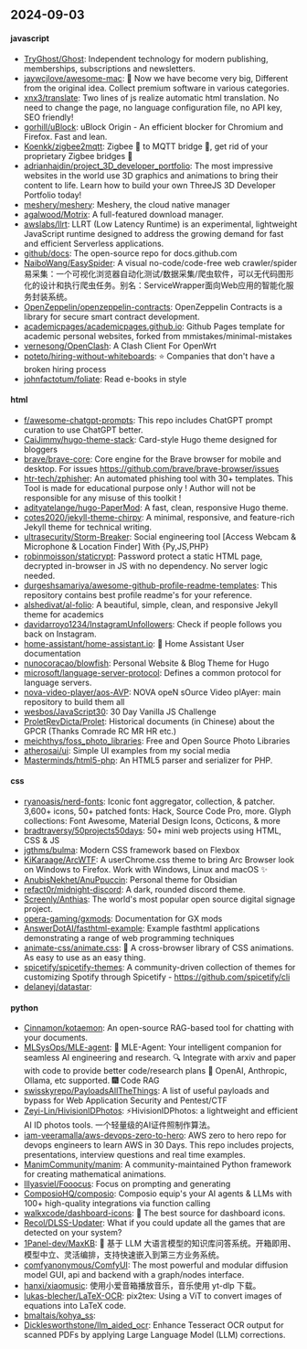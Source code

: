 ## 2024-09-03

#### javascript
* [TryGhost/Ghost](https://github.com/TryGhost/Ghost): Independent technology for modern publishing, memberships, subscriptions and newsletters.
* [jaywcjlove/awesome-mac](https://github.com/jaywcjlove/awesome-mac):  Now we have become very big, Different from the original idea. Collect premium software in various categories.
* [xnx3/translate](https://github.com/xnx3/translate): Two lines of js realize automatic html translation. No need to change the page, no language configuration file, no API key, SEO friendly!
* [gorhill/uBlock](https://github.com/gorhill/uBlock): uBlock Origin - An efficient blocker for Chromium and Firefox. Fast and lean.
* [Koenkk/zigbee2mqtt](https://github.com/Koenkk/zigbee2mqtt): Zigbee 🐝 to MQTT bridge 🌉, get rid of your proprietary Zigbee bridges 🔨
* [adrianhajdin/project_3D_developer_portfolio](https://github.com/adrianhajdin/project_3D_developer_portfolio): The most impressive websites in the world use 3D graphics and animations to bring their content to life. Learn how to build your own ThreeJS 3D Developer Portfolio today!
* [meshery/meshery](https://github.com/meshery/meshery): Meshery, the cloud native manager
* [agalwood/Motrix](https://github.com/agalwood/Motrix): A full-featured download manager.
* [awslabs/llrt](https://github.com/awslabs/llrt): LLRT (Low Latency Runtime) is an experimental, lightweight JavaScript runtime designed to address the growing demand for fast and efficient Serverless applications.
* [github/docs](https://github.com/github/docs): The open-source repo for docs.github.com
* [NaiboWang/EasySpider](https://github.com/NaiboWang/EasySpider): A visual no-code/code-free web crawler/spider易采集：一个可视化浏览器自动化测试/数据采集/爬虫软件，可以无代码图形化的设计和执行爬虫任务。别名：ServiceWrapper面向Web应用的智能化服务封装系统。
* [OpenZeppelin/openzeppelin-contracts](https://github.com/OpenZeppelin/openzeppelin-contracts): OpenZeppelin Contracts is a library for secure smart contract development.
* [academicpages/academicpages.github.io](https://github.com/academicpages/academicpages.github.io): Github Pages template for academic personal websites, forked from mmistakes/minimal-mistakes
* [vernesong/OpenClash](https://github.com/vernesong/OpenClash): A Clash Client For OpenWrt
* [poteto/hiring-without-whiteboards](https://github.com/poteto/hiring-without-whiteboards): ⭐️ Companies that don't have a broken hiring process
* [johnfactotum/foliate](https://github.com/johnfactotum/foliate): Read e-books in style

#### html
* [f/awesome-chatgpt-prompts](https://github.com/f/awesome-chatgpt-prompts): This repo includes ChatGPT prompt curation to use ChatGPT better.
* [CaiJimmy/hugo-theme-stack](https://github.com/CaiJimmy/hugo-theme-stack): Card-style Hugo theme designed for bloggers
* [brave/brave-core](https://github.com/brave/brave-core): Core engine for the Brave browser for mobile and desktop. For issues https://github.com/brave/brave-browser/issues
* [htr-tech/zphisher](https://github.com/htr-tech/zphisher): An automated phishing tool with 30+ templates. This Tool is made for educational purpose only ! Author will not be responsible for any misuse of this toolkit !
* [adityatelange/hugo-PaperMod](https://github.com/adityatelange/hugo-PaperMod): A fast, clean, responsive Hugo theme.
* [cotes2020/jekyll-theme-chirpy](https://github.com/cotes2020/jekyll-theme-chirpy): A minimal, responsive, and feature-rich Jekyll theme for technical writing.
* [ultrasecurity/Storm-Breaker](https://github.com/ultrasecurity/Storm-Breaker): Social engineering tool [Access Webcam & Microphone & Location Finder] With {Py,JS,PHP}
* [robinmoisson/staticrypt](https://github.com/robinmoisson/staticrypt): Password protect a static HTML page, decrypted in-browser in JS with no dependency. No server logic needed.
* [durgeshsamariya/awesome-github-profile-readme-templates](https://github.com/durgeshsamariya/awesome-github-profile-readme-templates): This repository contains best profile readme's for your reference.
* [alshedivat/al-folio](https://github.com/alshedivat/al-folio): A beautiful, simple, clean, and responsive Jekyll theme for academics
* [davidarroyo1234/InstagramUnfollowers](https://github.com/davidarroyo1234/InstagramUnfollowers): Check if people follows you back on Instagram.
* [home-assistant/home-assistant.io](https://github.com/home-assistant/home-assistant.io): 📘 Home Assistant User documentation
* [nunocoracao/blowfish](https://github.com/nunocoracao/blowfish): Personal Website & Blog Theme for Hugo
* [microsoft/language-server-protocol](https://github.com/microsoft/language-server-protocol): Defines a common protocol for language servers.
* [nova-video-player/aos-AVP](https://github.com/nova-video-player/aos-AVP): NOVA opeN sOurce Video plAyer: main repository to build them all
* [wesbos/JavaScript30](https://github.com/wesbos/JavaScript30): 30 Day Vanilla JS Challenge
* [ProletRevDicta/Prolet](https://github.com/ProletRevDicta/Prolet): Historical documents (in Chinese) about the GPCR (Thanks Comrade RC MR HR etc.)
* [meichthys/foss_photo_libraries](https://github.com/meichthys/foss_photo_libraries): Free and Open Source Photo Libraries
* [atherosai/ui](https://github.com/atherosai/ui): Simple UI examples from my social media
* [Masterminds/html5-php](https://github.com/Masterminds/html5-php): An HTML5 parser and serializer for PHP.

#### css
* [ryanoasis/nerd-fonts](https://github.com/ryanoasis/nerd-fonts): Iconic font aggregator, collection, & patcher. 3,600+ icons, 50+ patched fonts: Hack, Source Code Pro, more. Glyph collections: Font Awesome, Material Design Icons, Octicons, & more
* [bradtraversy/50projects50days](https://github.com/bradtraversy/50projects50days): 50+ mini web projects using HTML, CSS & JS
* [jgthms/bulma](https://github.com/jgthms/bulma): Modern CSS framework based on Flexbox
* [KiKaraage/ArcWTF](https://github.com/KiKaraage/ArcWTF): A userChrome.css theme to bring Arc Browser look on Windows to Firefox. Work with Windows, Linux and macOS ✨
* [AnubisNekhet/AnuPpuccin](https://github.com/AnubisNekhet/AnuPpuccin): Personal theme for Obsidian
* [refact0r/midnight-discord](https://github.com/refact0r/midnight-discord): A dark, rounded discord theme.
* [Screenly/Anthias](https://github.com/Screenly/Anthias): The world's most popular open source digital signage project.
* [opera-gaming/gxmods](https://github.com/opera-gaming/gxmods): Documentation for GX mods
* [AnswerDotAI/fasthtml-example](https://github.com/AnswerDotAI/fasthtml-example): Example fasthtml applications demonstrating a range of web programming techniques
* [animate-css/animate.css](https://github.com/animate-css/animate.css): 🍿 A cross-browser library of CSS animations. As easy to use as an easy thing.
* [spicetify/spicetify-themes](https://github.com/spicetify/spicetify-themes): A community-driven collection of themes for customizing Spotify through Spicetify - https://github.com/spicetify/cli
* [delaneyj/datastar](https://github.com/delaneyj/datastar): 

#### python
* [Cinnamon/kotaemon](https://github.com/Cinnamon/kotaemon): An open-source RAG-based tool for chatting with your documents.
* [MLSysOps/MLE-agent](https://github.com/MLSysOps/MLE-agent): 🤖 MLE-Agent: Your intelligent companion for seamless AI engineering and research. 🔍 Integrate with arxiv and paper with code to provide better code/research plans 🧰 OpenAI, Anthropic, Ollama, etc supported. 🎆 Code RAG
* [swisskyrepo/PayloadsAllTheThings](https://github.com/swisskyrepo/PayloadsAllTheThings): A list of useful payloads and bypass for Web Application Security and Pentest/CTF
* [Zeyi-Lin/HivisionIDPhotos](https://github.com/Zeyi-Lin/HivisionIDPhotos): ⚡️HivisionIDPhotos: a lightweight and efficient AI ID photos tools. 一个轻量级的AI证件照制作算法。
* [iam-veeramalla/aws-devops-zero-to-hero](https://github.com/iam-veeramalla/aws-devops-zero-to-hero): AWS zero to hero repo for devops engineers to learn AWS in 30 Days. This repo includes projects, presentations, interview questions and real time examples.
* [ManimCommunity/manim](https://github.com/ManimCommunity/manim): A community-maintained Python framework for creating mathematical animations.
* [lllyasviel/Fooocus](https://github.com/lllyasviel/Fooocus): Focus on prompting and generating
* [ComposioHQ/composio](https://github.com/ComposioHQ/composio): Composio equip's your AI agents & LLMs with 100+ high-quality integrations via function calling
* [walkxcode/dashboard-icons](https://github.com/walkxcode/dashboard-icons): 🚀 The best source for dashboard icons.
* [Recol/DLSS-Updater](https://github.com/Recol/DLSS-Updater): What if you could update all the games that are detected on your system?
* [1Panel-dev/MaxKB](https://github.com/1Panel-dev/MaxKB): 🚀 基于 LLM 大语言模型的知识库问答系统。开箱即用、模型中立、灵活编排，支持快速嵌入到第三方业务系统。
* [comfyanonymous/ComfyUI](https://github.com/comfyanonymous/ComfyUI): The most powerful and modular diffusion model GUI, api and backend with a graph/nodes interface.
* [hanxi/xiaomusic](https://github.com/hanxi/xiaomusic): 使用小爱音箱播放音乐，音乐使用 yt-dlp 下载。
* [lukas-blecher/LaTeX-OCR](https://github.com/lukas-blecher/LaTeX-OCR): pix2tex: Using a ViT to convert images of equations into LaTeX code.
* [bmaltais/kohya_ss](https://github.com/bmaltais/kohya_ss): 
* [Dicklesworthstone/llm_aided_ocr](https://github.com/Dicklesworthstone/llm_aided_ocr): Enhance Tesseract OCR output for scanned PDFs by applying Large Language Model (LLM) corrections.
